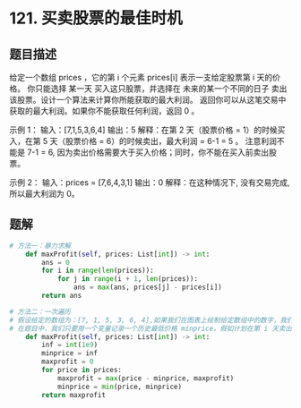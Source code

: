 # 121. 买卖股票的最佳时机
## 题目描述
给定一个数组 prices ，它的第 i 个元素 prices[i] 表示一支给定股票第 i 天的价格。
你只能选择 某一天 买入这只股票，并选择在 未来的某一个不同的日子 卖出该股票。设计一个算法来计算你所能获取的最大利润。
返回你可以从这笔交易中获取的最大利润。如果你不能获取任何利润，返回 0 。

示例 1：
输入：[7,1,5,3,6,4]
输出：5
解释：在第 2 天（股票价格 = 1）的时候买入，在第 5 天（股票价格 = 6）的时候卖出，最大利润 = 6-1 = 5 。
     注意利润不能是 7-1 = 6, 因为卖出价格需要大于买入价格；同时，你不能在买入前卖出股票。

示例 2：
输入：prices = [7,6,4,3,1]
输出：0
解释：在这种情况下, 没有交易完成, 所以最大利润为 0。

## 题解
```python
# 方法一：暴力求解
    def maxProfit(self, prices: List[int]) -> int:
        ans = 0
        for i in range(len(prices)):
            for j in range(i + 1, len(prices)):
                ans = max(ans, prices[j] - prices[i])
        return ans


```
```python
# 方法二：一次遍历
# 假设给定的数组为：[7, 1, 5, 3, 6, 4],如果我们在图表上绘制给定数组中的数字，我们将会得到：
# 在题目中，我们只要用一个变量记录一个历史最低价格 minprice，假如计划在第 i 天卖出股票，那么最大利润的差值一定是在[0, i-1] 之间选最低点买入；所以遍历数组，依次求每个卖出时机的的最大差值，再从中取最大值。
    def maxProfit(self, prices: List[int]) -> int:
        inf = int(1e9)
        minprice = inf
        maxprofit = 0
        for price in prices:
            maxprofit = max(price - minprice, maxprofit)
            minprice = min(price, minprice)
        return maxprofit
```

